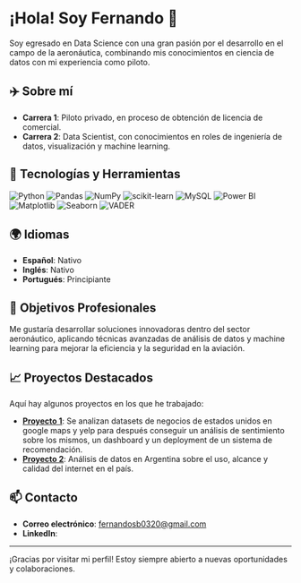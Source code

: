 # ¡Hola! Soy Fernando 👋

Soy egresado en Data Science con una gran pasión por el desarrollo en el campo de la aeronáutica, combinando mis conocimientos en ciencia de datos con mi experiencia como piloto.

## ✈️ Sobre mí
- **Carrera 1**: Piloto privado, en proceso de obtención de licencia de comercial.
- **Carrera 2**: Data Scientist, con conocimientos en roles de ingeniería de datos, visualización y machine learning.

## 🔧 Tecnologías y Herramientas

![Python](https://img.shields.io/badge/Python-3776AB?style=for-the-badge&logo=python&logoColor=white)
![Pandas](https://img.shields.io/badge/Pandas-150458?style=for-the-badge&logo=pandas&logoColor=white)
![NumPy](https://img.shields.io/badge/NumPy-013243?style=for-the-badge&logo=numpy&logoColor=white)
![scikit-learn](https://img.shields.io/badge/scikit--learn-F7931E?style=for-the-badge&logo=scikit-learn&logoColor=white)
![MySQL](https://img.shields.io/badge/MySQL-4479A1?style=for-the-badge&logo=mysql&logoColor=white)
![Power BI](https://img.shields.io/badge/PowerBI-F2C811?style=for-the-badge&logo=powerbi&logoColor=black)
![Matplotlib](https://img.shields.io/badge/Matplotlib-0076A8?style=for-the-badge&logo=plotly&logoColor=white)
![Seaborn](https://img.shields.io/badge/Seaborn-3776AB?style=for-the-badge&logo=python&logoColor=white)
![VADER](https://img.shields.io/badge/VADER-3776AB?style=for-the-badge&logo=python&logoColor=white)

## 🌍 Idiomas
- **Español**: Nativo
- **Inglés**: Nativo
- **Portugués**: Principiante


## 🚀 Objetivos Profesionales
Me gustaría desarrollar soluciones innovadoras dentro del sector aeronáutico, aplicando técnicas avanzadas de análisis de datos y machine learning para mejorar la eficiencia y la seguridad en la aviación.

## 📈 Proyectos Destacados
Aquí hay algunos proyectos en los que he trabajado:

- [**Proyecto 1**](https://github.com/FSanchezB/Proyecto-Google-Yelp-Henry-): Se analizan datasets de negocios de estados unidos en google maps y yelp para después conseguir un análisis de sentimiento sobre los mismos, un dashboard y un deployment de un sistema de recomendación.
- [**Proyecto 2**](https://github.com/FSanchezB/Analisis-de-data-internet-en-Argentina): Análisis de datos en Argentina sobre el uso, alcance y calidad del internet en el país.

## 📫 Contacto
- **Correo electrónico**: [fernandosb0320@gmail.com](mailto:tuemail@example.com)
- **LinkedIn**: [](https://www.linkedin.com/in/tu-perfil)

---

¡Gracias por visitar mi perfil! Estoy siempre abierto a nuevas oportunidades y colaboraciones.

<!--
**FSanchezB/FSanchezB** is a ✨ _special_ ✨ repository because its `README.md` (this file) appears on your GitHub profile.

Here are some ideas to get you started:

- 🔭 I’m currently working on ...
- 🌱 I’m currently learning ...
- 👯 I’m looking to collaborate on ...
- 🤔 I’m looking for help with ...
- 💬 Ask me about ...
- 📫 How to reach me: ...
- 😄 Pronouns: ...
- ⚡ Fun fact: ...
-->
